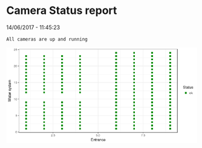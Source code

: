 Camera Status report
================
14/06/2017 - 11:45:23

    All cameras are up and running

![](camreport_files/figure-markdown_github/unnamed-chunk-2-1.png)
